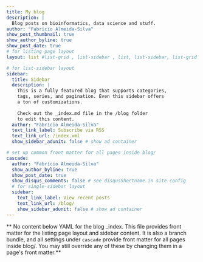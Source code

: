 ```yaml
---
title: My blog
description: |
  Blog posts on bioinformatics, data science and stuff.
author: "Fabrício Almeida-Silva"
show_post_thumbnail: true
show_author_byline: true
show_post_date: true
# for listing page layout
layout: list #list-grid , list-sidebar , list, list-sidebar, list-grid

# for list-sidebar layout
sidebar: 
  title: Sidebar
  description: |
    This is a fully featured blog that supports categories,
    tags, series, and pagination. Even this sidebar offers 
    a ton of customizations.
    
    Check out the _index.md file in the /blog folder 
    to edit this content. 
  author: "Fabrício Almeida-Silva"
  text_link_label: Subscribe via RSS
  text_link_url: /index.xml
  show_sidebar_adunit: false # show ad container

# set up common front matter for all pages inside blog/
cascade:
  author: "Fabrício Almeida-Silva"
  show_author_byline: true
  show_post_date: true
  show_disqus_comments: false # see disqusShortname in site config
  # for single-sidebar layout
  sidebar:
    text_link_label: View recent posts
    text_link_url: /blog/
    show_sidebar_adunit: false # show ad container
---
```


** No content below YAML for the blog _index. This file provides front matter for the listing page layout and sidebar content. It is also a branch bundle, and all settings under `cascade` provide front matter for all pages inside blog/. You may still override any of these by changing them in a page's front matter.**
